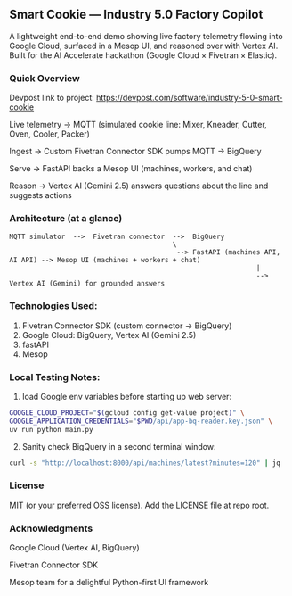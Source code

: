 ## Smart Cookie — Industry 5.0 Factory Copilot

A lightweight end-to-end demo showing live factory telemetry flowing into Google Cloud, surfaced in a Mesop UI, and reasoned over with Vertex AI. Built for the AI Accelerate hackathon (Google Cloud × Fivetran × Elastic).

### Quick Overview

Devpost link to project: https://devpost.com/software/industry-5-0-smart-cookie

Live telemetry → MQTT (simulated cookie line: Mixer, Kneader, Cutter, Oven, Cooler, Packer)

Ingest → Custom Fivetran Connector SDK pumps MQTT → BigQuery

Serve → FastAPI backs a Mesop UI (machines, workers, and chat)

Reason → Vertex AI (Gemini 2.5) answers questions about the line and suggests actions

### Architecture (at a glance)

```
MQTT simulator  -->  Fivetran connector  -->  BigQuery
                                         \
                                          --> FastAPI (machines API, AI API) --> Mesop UI (machines + workers + chat)
                                                              |
                                                              --> Vertex AI (Gemini) for grounded answers
```

### Technologies Used:
1. Fivetran Connector SDK (custom connector → BigQuery)
2. Google Cloud: BigQuery, Vertex AI (Gemini 2.5)
3. fastAPI
4. Mesop

### Local Testing Notes:
1. load Google env variables before starting up web server:
```bash
GOOGLE_CLOUD_PROJECT="$(gcloud config get-value project)" \
GOOGLE_APPLICATION_CREDENTIALS="$PWD/api/app-bq-reader.key.json" \
uv run python main.py
```

2. Sanity check BigQuery in a second terminal window:
```bash
curl -s "http://localhost:8000/api/machines/latest?minutes=120" | jq
```

### License

MIT (or your preferred OSS license). Add the LICENSE file at repo root.

### Acknowledgments

Google Cloud (Vertex AI, BigQuery)

Fivetran Connector SDK

Mesop team for a delightful Python-first UI framework